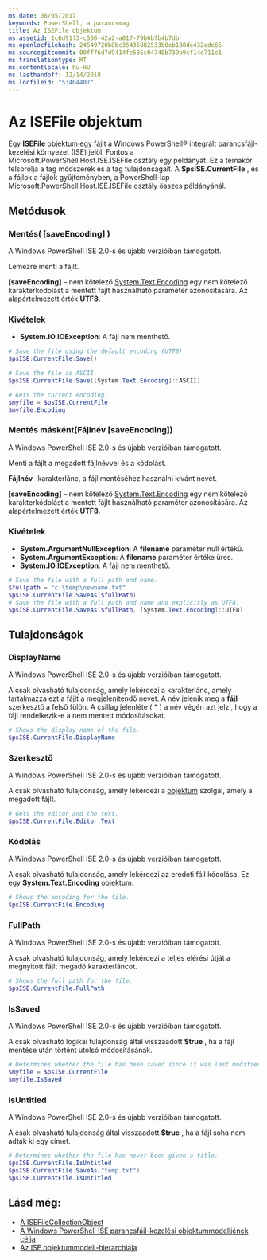 ```yaml
---
ms.date: 06/05/2017
keywords: PowerShell, a parancsmag
title: Az ISEFile objektum
ms.assetid: 1c6d91f3-c556-42a2-a017-79b6b7b4b7db
ms.openlocfilehash: 24549720b8bc35435882533b0eb138de432ede65
ms.sourcegitcommit: 00ff76d7d9414fe585c04740b739b9cf14d711e1
ms.translationtype: MT
ms.contentlocale: hu-HU
ms.lasthandoff: 12/14/2018
ms.locfileid: "53404407"
---
```

# <a name="the-isefile-object"></a>Az ISEFile objektum

Egy **ISEFile** objektum egy fájlt a Windows PowerShell® integrált parancsfájl-kezelési környezet (ISE) jelöl. Fontos a Microsoft.PowerShell.Host.ISE.ISEFile osztály egy példányát. Ez a témakör felsorolja a tag módszerek és a tag tulajdonságait. A **$psISE.CurrentFile** , és a fájlok a fájlok gyűjteményben, a PowerShell-lap Microsoft.PowerShell.Host.ISE.ISEFile osztály összes példányánál.

## <a name="methods"></a>Metódusok

### <a name="save-saveencoding-"></a>Mentés\( \[saveEncoding\] \)

A Windows PowerShell ISE 2.0-s és újabb verzióiban támogatott.

Lemezre menti a fájlt.

**\[saveEncoding\]**  – nem kötelező [System.Text.Encoding](https://msdn.microsoft.com/library/system.text.encoding.aspx) egy nem kötelező karakterkódolást a mentett fájlt használható paraméter azonosítására. Az alapértelmezett érték **UTF8**.

### <a name="exceptions"></a>Kivételek

- **System.IO.IOException**: A fájl nem menthető.

```powershell
# Save the file using the default encoding (UTF8)
$psISE.CurrentFile.Save()

# Save the file as ASCII.
$psISE.CurrentFile.Save([System.Text.Encoding]::ASCII)

# Gets the current encoding.
$myfile = $psISE.CurrentFile
$myfile.Encoding
```

### <a name="saveasfilename-saveencoding"></a>Mentés másként\(Fájlnév \[saveEncoding\]\)

A Windows PowerShell ISE 2.0-s és újabb verzióiban támogatott.

Menti a fájlt a megadott fájlnévvel és a kódolást.

**Fájlnév** -karakterlánc, a fájl mentéséhez használni kívánt nevét.

**\[saveEncoding\]**  – nem kötelező [System.Text.Encoding](https://msdn.microsoft.com/library/system.text.encoding.aspx) egy nem kötelező karakterkódolást a mentett fájlt használható paraméter azonosítására. Az alapértelmezett érték **UTF8**.

### <a name="exceptions"></a>Kivételek

- **System.ArgumentNullException**: A **filename** paraméter null értékű.
- **System.ArgumentException**: A **filename** paraméter értéke üres.
- **System.IO.IOException**: A fájl nem menthető.

```powershell
# Save the file with a full path and name.
$fullpath = "c:\temp\newname.txt"
$psISE.CurrentFile.SaveAs($fullPath)
# Save the file with a full path and name and explicitly as UTF8.
$psISE.CurrentFile.SaveAs($fullPath, [System.Text.Encoding]::UTF8)
```

## <a name="properties"></a>Tulajdonságok

### <a name="displayname"></a>DisplayName

A Windows PowerShell ISE 2.0-s és újabb verzióiban támogatott.

A csak olvasható tulajdonság, amely lekérdezi a karakterlánc, amely tartalmazza ezt a fájlt a megjelenítendő nevét. A név jelenik meg a **fájl** szerkesztő a felső fülön. A csillag jelenléte \( \* \) a név végén azt jelzi, hogy a fájl rendelkezik-e a nem mentett módosításokat.

```powershell
# Shows the display name of the file.
$psISE.CurrentFile.DisplayName
```

### <a name="editor"></a>Szerkesztő

A Windows PowerShell ISE 2.0-s és újabb verzióiban támogatott.

A csak olvasható tulajdonság, amely lekérdezi a [objektum](The-ISEEditor-Object.md) szolgál, amely a megadott fájlt.

```powershell
# Gets the editor and the text.
$psISE.CurrentFile.Editor.Text
```

### <a name="encoding"></a>Kódolás

A Windows PowerShell ISE 2.0-s és újabb verzióiban támogatott.

A csak olvasható tulajdonság, amely lekérdezi az eredeti fájl kódolása. Ez egy **System.Text.Encoding** objektum.

```powershell
# Shows the encoding for the file.
$psISE.CurrentFile.Encoding
```

### <a name="fullpath"></a>FullPath

A Windows PowerShell ISE 2.0-s és újabb verzióiban támogatott.

A csak olvasható tulajdonság, amely lekérdezi a teljes elérési útját a megnyitott fájlt megadó karakterláncot.

```powershell
# Shows the full path for the file.
$psISE.CurrentFile.FullPath
```

### <a name="issaved"></a>IsSaved

A Windows PowerShell ISE 2.0-s és újabb verzióiban támogatott.

A csak olvasható logikai tulajdonság által visszaadott **$true** , ha a fájl mentése után történt utolsó módosításának.

```powershell
# Determines whether the file has been saved since it was last modified.
$myfile = $psISE.CurrentFile
$myfile.IsSaved
```

### <a name="isuntitled"></a>IsUntitled

A Windows PowerShell ISE 2.0-s és újabb verzióiban támogatott.

A csak olvasható tulajdonság által visszaadott **$true** , ha a fájl soha nem adtak ki egy címet.

```powershell
# Determines whether the file has never been given a title.
$psISE.CurrentFile.IsUntitled
$psISE.CurrentFile.SaveAs("temp.txt")
$psISE.CurrentFile.IsUntitled
```

## <a name="see-also"></a>Lásd még:

- [A ISEFileCollectionObject](The-ISEFileCollection-Object.md)
- [A Windows PowerShell ISE parancsfájl-kezelési objektummodelljének célja](Purpose-of-the-Windows-PowerShell-ISE-Scripting-Object-Model.md)
- [Az ISE objektummodell-hierarchiája](The-ISE-Object-Model-Hierarchy.md)